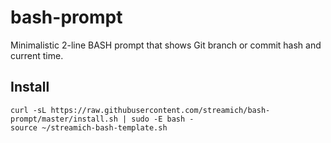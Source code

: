 # bash-prompt

Minimalistic 2-line BASH prompt that shows Git branch or commit hash and current time.

## Install

```shell
curl -sL https://raw.githubusercontent.com/streamich/bash-prompt/master/install.sh | sudo -E bash -
source ~/streamich-bash-template.sh
```
